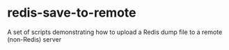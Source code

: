redis-save-to-remote
====================

A set of scripts demonstrating how to upload a Redis dump file to a remote (non-Redis) server
